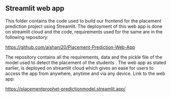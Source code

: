 
## Streamlit web app

This folder contains the code used to build our frontend for the placement prediction project using Streamlit. The deployment of this web app is done on streamlit cloud and the code, requirements used for the same are in the following repository:

https://github.com/aishani20/Placement-Prediction-Web-App

The repository contains all the requirements, data and the pickle file of the model used to detect the placement of the students . The web app as stated earlier, is deployed on streamlit cloud which gives an ease for users to access the app from anywhere, anytime and via any device. 
Link to the web app:

https://placementprophet-predictionmodel.streamlit.app/


